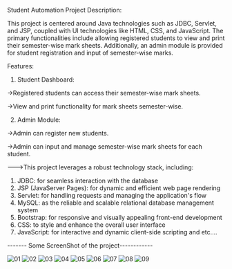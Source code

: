 
Student Automation Project Description:

This project is centered around Java technologies such as JDBC, Servlet, and JSP, coupled with UI technologies like HTML, CSS, and JavaScript. The primary functionalities include allowing registered students to view and print their semester-wise mark sheets. Additionally, an admin module is provided for student registration and input of semester-wise marks.

Features:

1. Student Dashboard:

->Registered students can access their semester-wise mark sheets.

->View and print functionality for mark sheets semester-wise.

2. Admin Module:

->Admin can register new students.

->Admin can input and manage semester-wise mark sheets for each student.

--->This project leverages a robust technology stack, including:

1. JDBC: for seamless interaction with the database
2. JSP (JavaServer Pages): for dynamic and efficient web page rendering
3. Servlet: for handling requests and managing the application's flow
4. MySQL: as the reliable and scalable relational database management system
5. Bootstrap: for responsive and visually appealing front-end development
6. CSS: to style and enhance the overall user interface
7. JavaScript: for interactive and dynamic client-side scripting and etc....

------- Some ScreenShot of the project------------

![01](https://github.com/Trilochan-Behera-2001/SOLO_LEARN_Tutorials/assets/105962238/6537da60-eda7-424a-8aa1-b2bbe6351a22)
![02](https://github.com/Trilochan-Behera-2001/SOLO_LEARN_Tutorials/assets/105962238/7baaddae-0b05-4d35-a595-f99ec547d529)
![03](https://github.com/Trilochan-Behera-2001/SOLO_LEARN_Tutorials/assets/105962238/9ae0f636-aed0-4006-b26a-fda6cec2df21)
![04](https://github.com/Trilochan-Behera-2001/SOLO_LEARN_Tutorials/assets/105962238/7d5aa6fe-ffda-42e3-af01-101ed8fe6b28)
![05](https://github.com/Trilochan-Behera-2001/SOLO_LEARN_Tutorials/assets/105962238/d51063dc-41da-4663-9b8f-49e7e9e33b9f)
![06](https://github.com/Trilochan-Behera-2001/SOLO_LEARN_Tutorials/assets/105962238/2d0bd454-736d-43e2-86f7-9320abf85688)
![07](https://github.com/Trilochan-Behera-2001/SOLO_LEARN_Tutorials/assets/105962238/a4662add-de82-45e5-90c8-2a7c191e0fd5)
![08](https://github.com/Trilochan-Behera-2001/SOLO_LEARN_Tutorials/assets/105962238/a77c0503-e73e-4727-8abc-b1dec3d09b7c)
![09](https://github.com/Trilochan-Behera-2001/SOLO_LEARN_Tutorials/assets/105962238/1c1c3f2f-c66a-4acb-b4f5-eb7da8362ad4)
